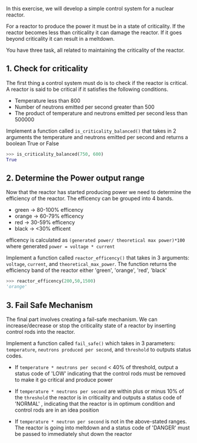 <!--
Date: 26 Jan 2021
This is a draft to see if this is question theme is suitable or not and will change according to
review feedback

Date : 27 Jan 2021
Second Review, the task are satisfactory. Now Improving the first review
 -->

In this exercise, we will develop a simple control system for a nuclear reactor.

For a reactor to produce the power it must be in a state of criticality.
If the reactor becomes less than criticality it can damage the reactor.
If it goes beyond criticality it can result in a meltdown.

You have three task, all related to maintaining the criticality of the reactor.

<!-- Problem 1 to teach basic if condition -->

## 1. Check for criticality

The first thing a control system must do is to check if the reactor is critical.
A reactor is said to be critical if it satisfies the following conditions.

- Temperature less than 800
- Number of neutrons emitted per second greater than 500
- The product of temperature and neutrons emitted per second less than 500000

Implement a function called `is_criticality_balanced()` that takes in 2 arguments the temperature
and neutrons emitted per second and returns a boolean True or False

```python
>>> is_criticality_balanced(750, 600)
True
```

<!-- For teaching elif -->

## 2. Determine the Power output range

Now that the reactor has started producing power we need to determine the efficiency of
the reactor.
The efficency can be grouped into 4 bands.

- green -> 80-100% efficency
- orange -> 60-79% efficency
- red -> 30-59% efficency
- black -> <30% efficent

efficency is calculated as `(generated power/ theoretical max power)*100`
where generated `power = voltage * current`

Implement a function called `reactor_efficency()` that takes in 3 arguments: `voltage`,
`current`, and `theoretical_max_power`. The function returns the efficiency band of the
reactor either 'green', 'orange', 'red', 'black'

```python
>>> reactor_efficency(200,50,1500)
'orange'
```

<!-- Intention is to teach use of if, elif and else -->

## 3. Fail Safe Mechanism

The final part involves creating a fail-safe mechanism. We can increase/decrease or stop the
criticality state of a reactor by inserting control rods into the reactor.

Implement a function called `fail_safe()` which takes in 3 parameters: `temperature`,
`neutrons produced per second`, and `threshold` to outputs status codes.

- If `temperature * neutrons per second` < 40% of threshold, output a status code of 'LOW'
  indicating that the control rods must be removed to make it go critical and produce power

- If `temperature * neutrons per second` are within plus or minus 10% of the `threshold`
  the reactor is in criticality and outputs a status code of 'NORMAL' , indicating that the
  reactor is in optimum condition and control rods are in an idea position

- If `temperature * neutron per second` is not in the above-stated ranges. The reactor is
  going into meltdown and a status code of 'DANGER' must be passed to immediately shut down the reactor
